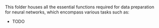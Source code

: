 This folder houses all the essential functions required for data preparation for neural networks, which encompass various tasks such as:
- TODO